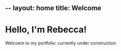 -- 
layout: home
title: Welcome
--

# Hello, I'm Rebecca!

Welcoem to my portfolio: currently under construction
